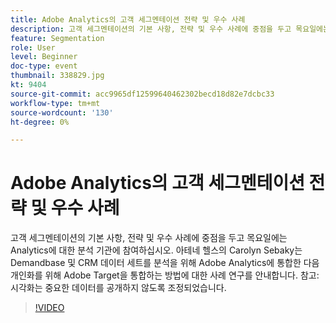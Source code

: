 ```yaml
---
title: Adobe Analytics의 고객 세그멘테이션 전략 및 우수 사례
description: 고객 세그멘테이션의 기본 사항, 전략 및 우수 사례에 중점을 두고 목요일에는 Analytics에 대한 분석 기관에 참여하십시오. 아테네 헬스의 Carolyn Sebaky는 Demandbase 및 CRM 데이터 세트를 분석을 위해 Adobe Analytics에 통합한 다음 개인화를 위해 Adobe Target을 통합하는 방법에 대한 사례 연구를 안내합니다. 참고 - 시각화가 중요한 데이터를 공개하지 않도록 조정되었습니다.
feature: Segmentation
role: User
level: Beginner
doc-type: event
thumbnail: 338829.jpg
kt: 9404
source-git-commit: acc9965df12599640462302becd18d82e7dcbc33
workflow-type: tm+mt
source-wordcount: '130'
ht-degree: 0%

---
```



# Adobe Analytics의 고객 세그멘테이션 전략 및 우수 사례

고객 세그멘테이션의 기본 사항, 전략 및 우수 사례에 중점을 두고 목요일에는 Analytics에 대한 분석 기관에 참여하십시오. 아테네 헬스의 Carolyn Sebaky는 Demandbase 및 CRM 데이터 세트를 분석을 위해 Adobe Analytics에 통합한 다음 개인화를 위해 Adobe Target을 통합하는 방법에 대한 사례 연구를 안내합니다. 참고: 시각화는 중요한 데이터를 공개하지 않도록 조정되었습니다.

>[!VIDEO](https://video.tv.adobe.com/v/338829/?quality=12&learn=on)
